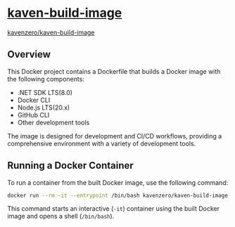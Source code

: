 # [kaven-build-image](https://github.com/kaven-universe/kaven-build-image)

[kavenzero/kaven-build-image](https://hub.docker.com/r/kavenzero/kaven-build-image)

## Overview

This Docker project contains a Dockerfile that builds a Docker image with the following components:

* .NET SDK LTS(8.0)
* Docker CLI
* Node.js LTS(20.x)
* GitHub CLI
* Other development tools

The image is designed for development and CI/CD workflows, providing a comprehensive environment with a variety of development tools.

## Running a Docker Container

To run a container from the built Docker image, use the following command:

```bash
docker run --rm -it --entrypoint /bin/bash kavenzero/kaven-build-image:latest
```

This command starts an interactive (`-it`) container using the built Docker image and opens a shell (`/bin/bash`).

